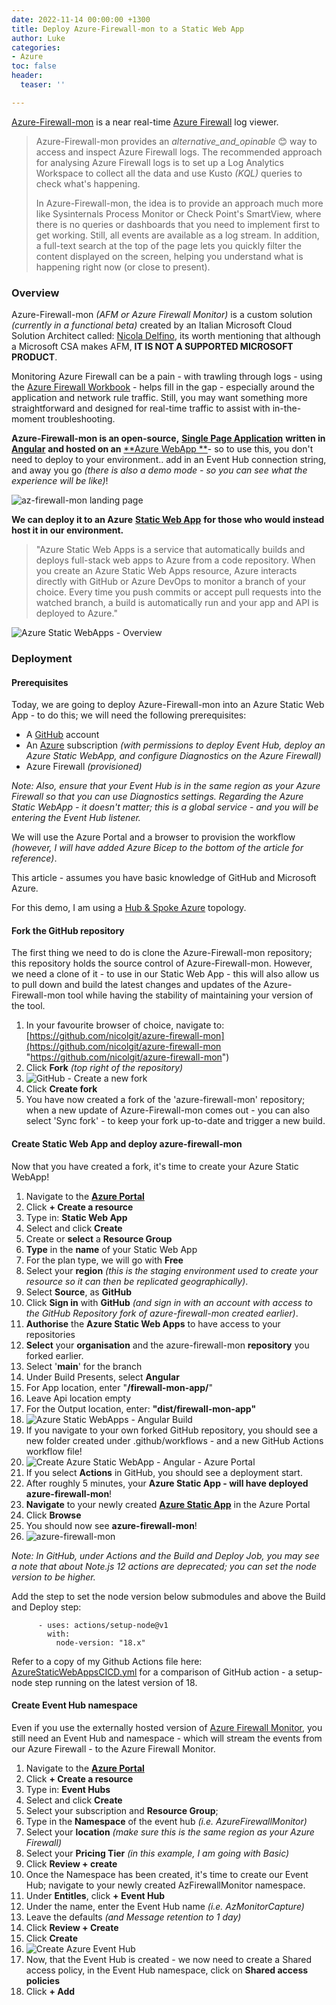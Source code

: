```yaml
---
date: 2022-11-14 00:00:00 +1300
title: Deploy Azure-Firewall-mon to a Static Web App
author: Luke
categories:
- Azure
toc: false
header:
  teaser: ''

---
```

[Azure-Firewall-mon](https://github.com/nicolgit/azure-firewall-mon "Azure-Firewall-mon") is a near real-time [Azure Firewall](https://learn.microsoft.com/en-us/azure/firewall/overview?WT.mc_id=AZ-MVP-5004796 "What is Azure Firewall?") log viewer.

> Azure-Firewall-mon provides an _alternative_and_opinable_ 😊 way to access and inspect Azure Firewall logs. The recommended approach for analysing Azure Firewall logs is to set up a Log Analytics Workspace to collect all the data and use Kusto _(KQL)_ queries to check what's happening.
>
> In Azure-Firewall-mon, the idea is to provide an approach much more like Sysinternals Process Monitor or Check Point's SmartView, where there is no queries or dashboards that you need to implement first to get working. Still, all events are available as a log stream. In addition, a full-text search at the top of the page lets you quickly filter the content displayed on the screen, helping you understand what is happening right now (or close to present).

### Overview

Azure-Firewall-mon _(AFM or Azure Firewall Monitor)_ is a custom solution _(currently in a functional beta)_ created by an Italian Microsoft Cloud Solution Architect called: [Nicola Delfino](https://nicolgit.github.io/ "Nicola Delfino"), its worth mentioning that although a Microsoft CSA makes AFM, **IT IS NOT A SUPPORTED MICROSOFT PRODUCT**.

Monitoring Azure Firewall can be a pain - with trawling through logs - using the [Azure Firewall Workbook](https://learn.microsoft.com/en-us/azure/firewall/firewall-workbook?WT.mc_id=AZ-MVP-5004796 "Monitor logs using Azure Firewall Workbook") - helps fill in the gap - especially around the application and network rule traffic. Still, you may want something more straightforward and designed for real-time traffic to assist with in-the-moment troubleshooting.

**Azure-Firewall-mon is an open-source,** [**Single Page Application**](https://en.wikipedia.org/wiki/Single-page_application) **written in** [**Angular**](https://angular.io/) **and hosted on an** [**Azure WebApp **](https://az-firewall-mon.azurewebsites.net "az-firewall-mon")- so to use this, you don't need to deploy to your environment.. add in an Event Hub connection string, and away you go _(there is also a demo mode - so you can see what the experience will be like)_!

![az-firewall-mon landing page](/uploads/az-firewall-mon.png "az-firewall-mon")

**We can deploy it to an Azure** [**Static Web App**](https://azure.microsoft.com/en-us/products/app-service/static/?WT.mc_id=AZ-MVP-5004796 " Static Web Apps") **for those who would instead host it in our environment.**

> "Azure Static Web Apps is a service that automatically builds and deploys full-stack web apps to Azure from a code repository. When you create an Azure Static Web Apps resource, Azure interacts directly with GitHub or Azure DevOps to monitor a branch of your choice. Every time you push commits or accept pull requests into the watched branch, a build is automatically run and your app and API is deployed to Azure."

![Azure Static WebApps - Overview](/uploads/azure-static-web-apps-overview.png "Azure Static WebApps - Overview")

### Deployment

#### Prerequisites

Today, we are going to deploy Azure-Firewall-mon into an Azure Static Web App - to do this; we will need the following prerequisites:

* A [GitHub](https://github.com/ "GitHub") account
* An [Azure](https://azure.microsoft.com/en-us/?WT.mc_id=AZ-MVP-5004796 "Do more with less. On Azure.") subscription _(with permissions to deploy Event Hub, deploy an Azure Static WebApp, and configure Diagnostics on the Azure Firewall)_
* Azure Firewall _(provisioned)_

_Note: Also, ensure that your Event Hub is in the same region as your Azure Firewall so that you can use Diagnostics settings. Regarding the Azure Static WebApp - it doesn't matter; this is a global service  - and you will be entering the Event Hub listener._

We will use the Azure Portal and a browser to provision the workflow _(however, I will have added Azure Bicep to the bottom of the article for reference)_.

This article - assumes you have basic knowledge of GitHub and Microsoft Azure.

For this demo, I am using a [Hub & Spoke Azure](https://learn.microsoft.com/azure/architecture/reference-architectures/hybrid-networking/hub-spoke?tabs=cli&WT.mc_id=AZ-MVP-5004796 "Hub-spoke network topology in Azure") topology.

#### Fork the GitHub repository

The first thing we need to do is clone the Azure-Firewall-mon repository; this repository holds the source control of Azure-Firewall-mon. However, we need a clone of it - to use in our Static Web App - this will also allow us to pull down and build the latest changes and updates of the Azure-Firewall-mon tool while having the stability of maintaining your version of the tool.

1. In your favourite browser of choice, navigate to: [https://github.com/nicolgit/azure-firewall-mon](https://github.com/nicolgit/azure-firewall-mon "https://github.com/nicolgit/azure-firewall-mon")
2. Click **Fork** _(top right of the repository)_
3. ![GitHub - Create a new fork](/uploads/github_azfirewall_mon_createfork.png "GitHub - Create a new fork")
4. Click **Create fork**
5. You have now created a fork of the 'azure-firewall-mon' repository; when a new update of Azure-Firewall-mon comes out - you can also select 'Sync fork' - to keep your fork up-to-date and trigger a new build.

#### Create Static Web App and deploy azure-firewall-mon

Now that you have created a fork, it's time to create your Azure Static WebApp!

 1. Navigate to the [**Azure Portal**](https://portal.azure.com/#home "Azure Portal")
 2. Click **+ Create a resource**
 3. Type in: **Static Web App**
 4. Select and click **Create**
 5. Create or **select** a **Resource Group**
 6. **Type** in the **name** of your Static Web App
 7. For the plan type, we will go with **Free**
 8. Select your **region** _(this is the staging environment used to create your resource so it can then be replicated geographically)_.
 9. Select **Source**, as **GitHub**
10. Click **Sign in** with **GitHub** _(and sign in with an account with access to the GitHub Repository fork of azure-firewall-mon created earlier)_.
11. **Authorise** the **Azure Static Web Apps** to have access to your repositories
12. **Select** your **organisation** and the azure-firewall-mon **repository** you forked earlier.
13. Select '**main**' for the branch
14. Under Build Presents, select **Angular**
15. For App location, enter "**/firewall-mon-app/**"
16. Leave Api location empty
17. For the Output location, enter: **"dist/firewall-mon-app"**
18. ![Azure Static WebApps - Angular Build](/uploads/github_azfirewall_mon_createbuildangular.png "Azure Static WebApps - Angular Build")
19. If you navigate to your own forked GitHub repository, you should see a new folder created under .github/workflows - and a new GitHub Actions workflow file!
20. ![Create Azure Static WebApp - Angular - Azure Portal](/uploads/create_azstaticwebapp_portal_azfw-mon.gif "Create Azure Static WebApp - Angular - Azure Portal")
21. If you select **Actions** in GitHub, you should see a deployment start.
22. After roughly 5 minutes, your **Azure Static App - will have deployed azure-firewall-mon**!
23. **Navigate** to your newly created [**Azure Static App**](https://portal.azure.com/#view/HubsExtension/BrowseResource/resourceType/Microsoft.Web%2FStaticSites "Static Web Apps") in the Azure Portal
24. Click **Browse**
25. You should now see **azure-firewall-mon**!
26. ![azure-firewall-mon](/uploads/azure_azfirewall_mon_deployed.png "azure-firewall-mon")

_Note: In GitHub, under Actions and the Build and Deploy Job, you may see a note that about Note.js 12 actions are deprecated; you can set the node version to be higher._

Add the step to set the node version below submodules and above the Build and Deploy step:

          - uses: actions/setup-node@v1
            with:
              node-version: "18.x"

Refer to a copy of my Github Actions file here: [AzureStaticWebAppsCICD.yml](https://gist.github.com/lukemurraynz/3f300a5eb73b2693d3a9378261a023db "Azure Static Web Apps CI/CD") for a comparison of GitHub action - a setup-node step running on the latest version of 18.

#### Create Event Hub namespace

Even if you use the externally hosted version of [Azure Firewall Monitor](), you still need an Event Hub and namespace - which will stream the events from our Azure Firewall - to the Azure Firewall Monitor.

 1. Navigate to the [**Azure Portal**](https://portal.azure.com/#home "Azure Portal")
 2. Click **+ Create a resource**
 3. Type in: **Event Hubs**
 4. Select and click **Create**
 5. Select your subscription and **Resource Group**;
 6. Type in the **Namespace** of the event hub _(i.e. AzureFirewallMonitor)_
 7. Select your **location** _(make sure this is the same region as your Azure Firewall)_
 8. Select your **Pricing Tier** _(in this example, I am going with Basic)_
 9. Click **Review + create**
10. Once the Namespace has been created, it's time to create our Event Hub; navigate to your newly created AzFirewallMonitor namespace.
11. Under **Entitles**, click **+ Event Hub**
12. Under the name, enter the Event Hub name _(i.e. AzMonitorCapture)_
13. Leave the defaults _(and Message retention to 1 day)_
14. Click **Review + Create**
15. Click **Create**
16. ![Create Azure Event Hub](/uploads/azure_azfirewall_mon_createeventhub.png "Create Azure Event Hub")
17. Now, that the Event Hub is created - we now need to create a Shared access policy, in the Event Hub namespace, click on **Shared access policies**
18. Click **+ Add**